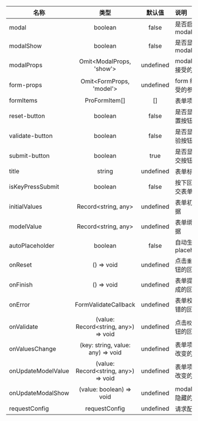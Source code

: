 | 名称               |                 类型                 |  默认值   | 说明                 |
| ------------------ | :----------------------------------: | :-------: | :------------------- |
| modal              |               boolean                |   false   | 是否启用 modal       |
| modalShow          |               boolean                |   false   | 是否显示 modal       |
| modalProps         |       Omit<ModalProps, 'show'>       | undefined | modal 组件接受的参数 |
| form-props         |       Omit<FormProps, 'model'>       | undefined | form 组件接受的参数  |
| formItems          |            ProFormItem[]             |    []     | 表单项               |
| reset-button       |               boolean                |   false   | 是否显示重置按钮     |
| validate-button    |               boolean                |   false   | 是否显示校验按钮     |
| submit-button      |               boolean                |   true    | 是否显示提交按钮     |
| title              |                string                | undefined | 表单标题             |
| isKeyPressSubmit   |               boolean                |   false   | 按下回车提交表单     |
| initialValues      |         Record<string, any>          | undefined | 表单初始数据         |
| modelValue         |         Record<string, any>          | undefined | 表单绑定数据         |
| autoPlaceholder    |               boolean                |   false   | 自动生成 placeholder |
| onReset            |              () => void              | undefined | 点击`重置`按钮的回调 |
| onFinish           |              () => void              | undefined | 表单提交完成的回调   |
| onError            |         FormValidateCallback         | undefined | 表单校验出错的回调   |
| onValidate         | (value: Record<string, any>) => void | undefined | 点击`校验`按钮的回调 |
| onValuesChange     |  (key: string, value: any) => void   | undefined | 表单项数据改变的回调 |
| onUpdateModelValue | (value: Record<string, any>) => void | undefined | 表单项数据改变的回调 |
| onUpdateModalShow  |       (value: boolean) => void       | undefined | modal 显示隐藏的回调 |
| requestConfig      |            requestConfig             | undefined | 请求配置             |
